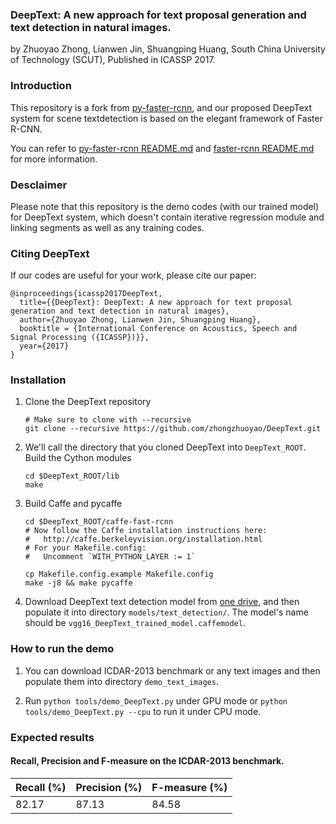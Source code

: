### DeepText: A new approach for text proposal generation and text detection in natural images.

by Zhuoyao Zhong, Lianwen Jin, Shuangping Huang, South China University of Technology (SCUT), Published in ICASSP 2017. 

### Introduction
This repository is a fork from [py-faster-rcnn](https://github.com/rbgirshick/py-faster-rcnn), and our proposed DeepText system for scene textdetection is based on the elegant framework of Faster R-CNN. 

You can refer to [py-faster-rcnn README.md](https://github.com/rbgirshick/py-faster-rcnn/blob/master/README.md) and [faster-rcnn README.md](https://github.com/ShaoqingRen/faster_rcnn/blob/master/README.md) for more information.

### Desclaimer

Please note that this repository is the demo codes (with our trained model) for DeepText system, which doesn't contain iterative regression module and linking segments as well as any training codes.

### Citing DeepText

If our codes are useful for your work, please cite our paper:
```
@inproceedings{icassp2017DeepText,
  title={{DeepText}: DeepText: A new approach for text proposal generation and text detection in natural images},
  author={Zhuoyao Zhong, Lianwen Jin, Shuangping Huang},
  booktitle = {International Conference on Acoustics, Speech and Signal Processing ({ICASSP})}},
  year={2017}
}
```
### Installation
1. Clone the DeepText repository
    ```Shell
    # Make sure to clone with --recursive
    git clone --recursive https://github.com/zhongzhuoyao/DeepText.git
    ```

2. We'll call the directory that you cloned DeepText into `DeepText_ROOT`. Build the Cython modules
    ```Shell
    cd $DeepText_ROOT/lib
    make
    ```

3. Build Caffe and pycaffe
    ```Shell
    cd $DeepText_ROOT/caffe-fast-rcnn
    # Now follow the Caffe installation instructions here:
    #   http://caffe.berkeleyvision.org/installation.html
    # For your Makefile.config:
    #   Uncomment `WITH_PYTHON_LAYER := 1`

    cp Makefile.config.example Makefile.config
    make -j8 && make pycaffe
    ```

4. Download DeepText text detection model from [one drive](https://1drv.ms/u/s!AjIwvtyYt40aadToKyWv_-wv64M), and then populate it into directory `models/text_detection/`. The model's name should be `vgg16_DeepText_trained_model.caffemodel`.

### How to run the demo

1. You can download ICDAR-2013 benchmark or any text images and then populate them into directory `demo_text_images`.

2. Run `python tools/demo_DeepText.py` under GPU mode or `python tools/demo_DeepText.py --cpu` to run it under CPU mode.

### Expected results

#### Recall, Precision and F-measure on the ICDAR-2013 benchmark.

| Recall (%)     | Precision (%) | F-measure (%) |
| --------- | ------- | ------- |
| 82.17 | 87.13 | 84.58 |
